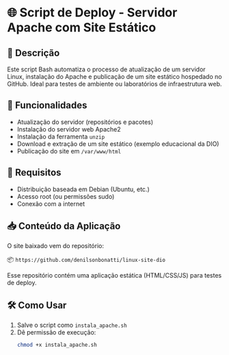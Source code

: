 # 🌐 Script de Deploy - Servidor Apache com Site Estático

## 📄 Descrição

Este script Bash automatiza o processo de atualização de um servidor Linux, instalação do Apache e publicação de um site estático hospedado no GitHub. Ideal para testes de ambiente ou laboratórios de infraestrutura web.

## 🔧 Funcionalidades

- Atualização do servidor (repositórios e pacotes)
- Instalação do servidor web Apache2
- Instalação da ferramenta `unzip`
- Download e extração de um site estático (exemplo educacional da DIO)
- Publicação do site em `/var/www/html`

## 🚀 Requisitos

- Distribuição baseada em Debian (Ubuntu, etc.)
- Acesso root (ou permissões sudo)
- Conexão com a internet

## 📥 Conteúdo da Aplicação

O site baixado vem do repositório:

📦 `https://github.com/denilsonbonatti/linux-site-dio`

Esse repositório contém uma aplicação estática (HTML/CSS/JS) para testes de deploy.

## 🛠️ Como Usar

1. Salve o script como `instala_apache.sh`
2. Dê permissão de execução:
   ```bash
   chmod +x instala_apache.sh

